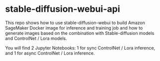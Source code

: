 # stable-diffusion-webui-api

This repo shows how to use stable-diffusion-webui to build Amazon SageMaker Docker image for inference and training job and how to generate images based on the combination with Stable-diffusion models and ControlNet / Lora models.

You will find 2 Jupyter Notebooks: 1 for sync ControlNet / Lora inference, and 1 for async ControlNet / Lora inference.
